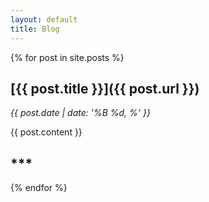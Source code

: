 ```yaml
---
layout: default
title: Blog
---
```


{% for post in site.posts %}

## [**{{ post.title }}**]({{ post.url }})
_{{ post.date | date: '%B %d, %' }}_

{{ post.content }}

## ***

{% endfor %}
